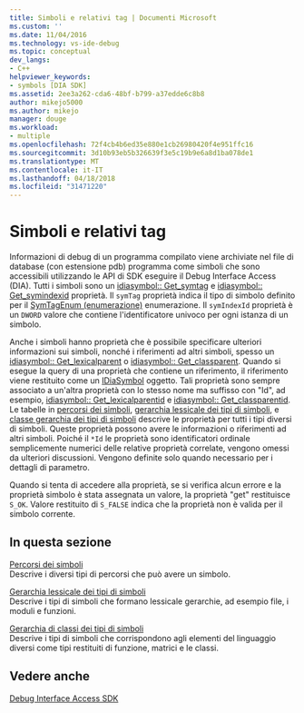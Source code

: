 ```yaml
---
title: Simboli e relativi tag | Documenti Microsoft
ms.custom: ''
ms.date: 11/04/2016
ms.technology: vs-ide-debug
ms.topic: conceptual
dev_langs:
- C++
helpviewer_keywords:
- symbols [DIA SDK]
ms.assetid: 2ee3a262-cda6-48bf-b799-a37edde6c8b8
author: mikejo5000
ms.author: mikejo
manager: douge
ms.workload:
- multiple
ms.openlocfilehash: 72f4cb4b6ed35e880e1cb26980420f4e951ffc16
ms.sourcegitcommit: 3d10b93eb5b326639f3e5c19b9e6a8d1ba078de1
ms.translationtype: MT
ms.contentlocale: it-IT
ms.lasthandoff: 04/18/2018
ms.locfileid: "31471220"
---
```

# <a name="symbols-and-symbol-tags"></a>Simboli e relativi tag
Informazioni di debug di un programma compilato viene archiviate nel file di database (con estensione pdb) programma come simboli che sono accessibili utilizzando le API di SDK eseguire il Debug Interface Access (DIA). Tutti i simboli sono un [idiasymbol:: Get_symtag](../../debugger/debug-interface-access/idiasymbol-get-symtag.md) e [idiasymbol:: Get_symindexid](../../debugger/debug-interface-access/idiasymbol-get-symindexid.md) proprietà. Il `symTag` proprietà indica il tipo di simbolo definito per il [SymTagEnum (enumerazione)](../../debugger/debug-interface-access/symtagenum.md) enumerazione. Il `symIndexId` proprietà è un `DWORD` valore che contiene l'identificatore univoco per ogni istanza di un simbolo.  
  
 Anche i simboli hanno proprietà che è possibile specificare ulteriori informazioni sui simboli, nonché i riferimenti ad altri simboli, spesso un [idiasymbol:: Get_lexicalparent](../../debugger/debug-interface-access/idiasymbol-get-lexicalparent.md) o [idiasymbol:: Get_classparent](../../debugger/debug-interface-access/idiasymbol-get-classparent.md). Quando si esegue la query di una proprietà che contiene un riferimento, il riferimento viene restituito come un [IDiaSymbol](../../debugger/debug-interface-access/idiasymbol.md) oggetto. Tali proprietà sono sempre associato a un'altra proprietà con lo stesso nome ma suffisso con "Id", ad esempio, [idiasymbol:: Get_lexicalparentid](../../debugger/debug-interface-access/idiasymbol-get-lexicalparentid.md) e [idiasymbol:: Get_classparentid](../../debugger/debug-interface-access/idiasymbol-get-classparentid.md). Le tabelle in [percorsi dei simboli](../../debugger/debug-interface-access/symbol-locations.md), [gerarchia lessicale dei tipi di simboli](../../debugger/debug-interface-access/lexical-hierarchy-of-symbol-types.md), e [classe gerarchia dei tipi di simboli](../../debugger/debug-interface-access/class-hierarchy-of-symbol-types.md) descrive le proprietà per tutti i tipi diversi di simboli. Queste proprietà possono avere le informazioni o riferimenti ad altri simboli. Poiché il `*Id` le proprietà sono identificatori ordinale semplicemente numerici delle relative proprietà correlate, vengono omessi da ulteriori discussioni. Vengono definite solo quando necessario per i dettagli di parametro.  
  
 Quando si tenta di accedere alla proprietà, se si verifica alcun errore e la proprietà simbolo è stata assegnata un valore, la proprietà "get" restituisce `S_OK`. Valore restituito di `S_FALSE` indica che la proprietà non è valida per il simbolo corrente.  
  
## <a name="in-this-section"></a>In questa sezione  
 [Percorsi dei simboli](../../debugger/debug-interface-access/symbol-locations.md)  
 Descrive i diversi tipi di percorsi che può avere un simbolo.  
  
 [Gerarchia lessicale dei tipi di simboli](../../debugger/debug-interface-access/lexical-hierarchy-of-symbol-types.md)  
 Descrive i tipi di simboli che formano lessicale gerarchie, ad esempio file, i moduli e funzioni.  
  
 [Gerarchia di classi dei tipi di simboli](../../debugger/debug-interface-access/class-hierarchy-of-symbol-types.md)  
 Descrive i tipi di simboli che corrispondono agli elementi del linguaggio diversi come tipi restituiti di funzione, matrici e le classi.  
  
## <a name="see-also"></a>Vedere anche  
 [Debug Interface Access SDK](../../debugger/debug-interface-access/debug-interface-access-sdk.md)